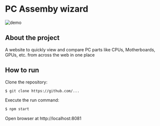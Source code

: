 # PC Assemby wizard

![demo](https://github.com/AdityaNG/PC-Assemby-wizard/blob/master/media/demo.gif?raw=true)

## About the project

A website to quickly view and compare PC parts like CPUs, Motherboards, GPUs, etc. from across the web in one place

## How to run

Clone the repository:

```bash
$ git clone https://github.com/...
```

Execute the run command:

```bash
$ npm start
```


Open browser at http://localhost:8081